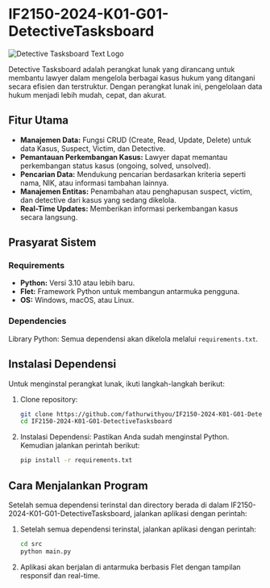 # IF2150-2024-K01-G01-DetectiveTasksboard

![Detective Tasksboard Text Logo](https://github.com/user-attachments/assets/a1e7d5db-9ef3-437d-9e41-b69ce7ac5b7c)

Detective Tasksboard adalah perangkat lunak yang dirancang untuk membantu lawyer dalam mengelola berbagai kasus hukum yang ditangani secara efisien dan terstruktur. Dengan perangkat lunak ini, pengelolaan data hukum menjadi lebih mudah, cepat, dan akurat.

## Fitur Utama
- **Manajemen Data:** Fungsi CRUD (Create, Read, Update, Delete) untuk data Kasus, Suspect, Victim, dan Detective.
- **Pemantauan Perkembangan Kasus:** Lawyer dapat memantau perkembangan status kasus (ongoing, solved, unsolved).
- **Pencarian Data:** Mendukung pencarian berdasarkan kriteria seperti nama, NIK, atau informasi tambahan lainnya.
- **Manajemen Entitas:** Penambahan atau penghapusan suspect, victim, dan detective dari kasus yang sedang dikelola.
- **Real-Time Updates:** Memberikan informasi perkembangan kasus secara langsung.

## Prasyarat Sistem
### Requirements
- **Python:** Versi 3.10 atau lebih baru.
- **Flet:** Framework Python untuk membangun antarmuka pengguna.
- **OS:** Windows, macOS, atau Linux.
  
### Dependencies
Library Python: Semua dependensi akan dikelola melalui `requirements.txt`.

## Instalasi Dependensi
Untuk menginstal perangkat lunak, ikuti langkah-langkah berikut:

1. Clone repository:
   ```bash
   git clone https://github.com/fathurwithyou/IF2150-2024-K01-G01-DetectiveTasksboard.git
   cd IF2150-2024-K01-G01-DetectiveTasksboard

2. Instalasi Dependensi: Pastikan Anda sudah menginstal Python. Kemudian jalankan perintah berikut:
   ```bash
   pip install -r requirements.txt

## Cara Menjalankan Program
Setelah semua dependensi terinstal dan directory berada di dalam IF2150-2024-K01-G01-DetectiveTasksboard, jalankan aplikasi dengan perintah:

1. Setelah semua dependensi terinstal, jalankan aplikasi dengan perintah:
   ```bash
   cd src
   python main.py

2. Aplikasi akan berjalan di antarmuka berbasis Flet dengan tampilan responsif dan real-time.
